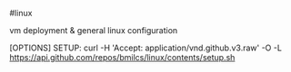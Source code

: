 #linux

vm deployment & general linux configuration

[OPTIONS] SETUP:
curl -H 'Accept: application/vnd.github.v3.raw' -O -L https://api.github.com/repos/bmilcs/linux/contents/setup.sh
